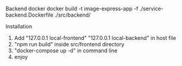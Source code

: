 Backend docker
    docker build -t image-express-app -f ./service-backend.Dockerfile ./src/backend/

Installation
1. Add  "127.0.0.1 local-frontend" 
        "127.0.0.1 local-backend" in host file
2. "npm run build" inside src/frontend directory
3. "docker-compose up -d" in command line
4. enjoy